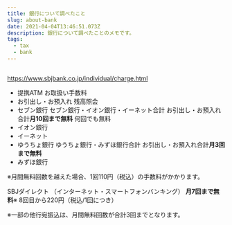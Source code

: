 ```yaml
---
title: 銀行について調べたこと
slug: about-bank
date: 2021-04-04T13:46:51.073Z
description: 銀行について調べたことのメモです。
tags:
  - tax
  - bank
---
```

## 

<https://www.sbjbank.co.jp/individual/charge.html>

- 提携ATM	お取扱い手数料
- お引出し・お預入れ	残高照会
- セブン銀行	セブン銀行・イオン銀行・イーネット合計
お引出し・お預入れ合計**月10回まで無料**	何回でも無料
- イオン銀行
- イーネット
- ゆうちょ銀行	ゆうちょ銀行・みずほ銀行合計
お引出し・お預入れ合計**月3回まで無料**
- みずほ銀行

※月間無料回数を越えた場合、1回110円（税込）の手数料がかかります。

SBJダイレクト
（インターネット・スマートフォンバンキング）	**月7回まで無料**※
8回目から220円（税込/1回につき）

※一部の他行宛振込は、月間無料回数が合計3回までとなります。

